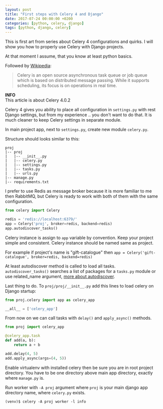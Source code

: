```yaml
---
layout: post
title: "First steps with Celery 4 and Django"
date: 2017-07-24 00:00:00 +0200
categories: [python, celery, django]
tags: [python, django, celery]
---
```


This is first art from series about Celery 4 configurations and quirks.
I will show you how to properly use Celery with Django projects.

At that moment I assume, that you know at least python basics.

Followed by [Wikipedia](https://en.wikipedia.org/wiki/Celery_(software)):

> Celery is an open source asynchronous task queue or job queue which is based
> on distributed message passing. While it supports scheduling, its focus is on
> operations in real time.

<div class="alert alert-info">
    <i class="fa fa-info-circle"></i> <strong>INFO</strong><br> This article is about Celery 4.0.2
</div>

Celery 4 gives you ability to place all configuration in `settings.py` with rest Django
settings, but from my experience .. you don't want to do that. It is much cleaner to
keep Celery settings in separate module.

In main project app, next to `settings.py`, create new module `celery.py`.

Structure should looks similar to this:

```
proj
|-- proj
|   |-- __init__.py
|   |-- celery.py
|   |-- settings.py
|   |-- tasks.py
|   |-- urls.py
|-- manage.py
|-- requirements.txt
```

I prefer to use Redis as message broker because it is more familiar to me then RabbitMQ,
but Celery is ready to work with both of them with the same configuration.

```python
from celery import Celery

redis = 'redis://localhost:6379/'
app = Celery('proj', broker=redis, backend=redis)
app.autodiscover_tasks()
```

Celery instance is assign to `app` variable by convention.
Keep your project simple and consistent. Celery instance should be named same as project.

For example if project's name is "gift-catalogue" then
`app = Celery('gift-catalogue', broker=redis, backend=redis)`

At least autodiscover method is called to load all tasks. `autodiscover_tasks()` searches
a list of packages for a `tasks.py` module or use related_name argument,
[more about autodiscover](http://docs.celeryproject.org/en/latest/reference/celery.html#celery.Celery.autodiscover_tasks).

Last thing to do. To `proj/proj/__init__.py` add this lines to load celery on Django startup:

```python
from proj.celery import app as celery_app

__all__ = ['celery_app']
```

From now on we can call tasks with `delay()` and `apply_async()` methods.

```python
from proj import celery_app

@celery_app.task
def add(a, b):
    return a + b

add.delay(4, 5)
add.apply_async(args=(4, 5))
```

Enable virtualenv with installed celery then be sure you are in root project directory.
You have to be one directory above main app directory, exactly where `manage.py` is.

Run worker with `-A proj` argument where `proj` is your main django app directory name,
where `celery.py` exists.

```console
(venv)$ celery -A proj worker -l info
```
